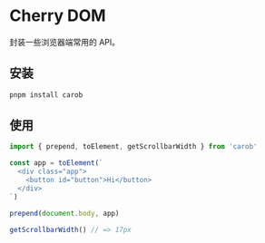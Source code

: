 # Cherry DOM

封装一些浏览器端常用的 API。

## 安装

```sh
pnpm install carob
```

## 使用

```js
import { prepend, toElement, getScrollbarWidth } from 'carob'

const app = toElement(`
  <div class="app">
    <button id="button">Hi</button>
  </div>
`)

prepend(document.body, app)

getScrollbarWidth() // => 17px
```